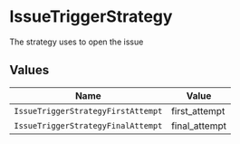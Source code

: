 # IssueTriggerStrategy

The strategy uses to open the issue


## Values

| Name                               | Value                              |
| ---------------------------------- | ---------------------------------- |
| `IssueTriggerStrategyFirstAttempt` | first_attempt                      |
| `IssueTriggerStrategyFinalAttempt` | final_attempt                      |